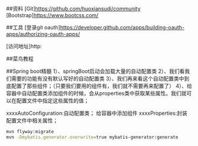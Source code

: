 ##资料
[Git]https://github.com/huoxiansudi/community
[Bootstrap]https://www.bootcss.com/

##工具
[登录git oauth]https://developer.github.com/apps/building-oauth-apps/authorizing-oauth-apps/

[访问地址]http:


##菜鸟教程

##Spring boot精髓
1）、springBoot启动会加载大量的自动配置类
2）、我们看我们需要的功能有没有默认写好的自动配置类
3）、我们再来看这个自动配置类中到底配置了那些组件；（只要我们要用的组件有，我们就不需要再来配置了）
4）、给容器中自动配置类添加组件的时候，会从properties类中获取某些属性。我们就可以在配置文件中指定这些属性的值；

xxxxAutoConfiguration:自动配置类；
给容器中添加组件
xxxxProperties:封装配置文件中相关属性；


````bash
mvn flyway:migrate
mvn -Dmybatis.generator.overwrite=true mybatis-generator:generate
